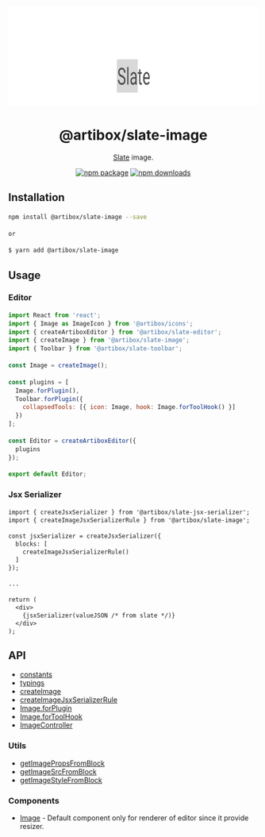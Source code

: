 <div align="center">
  <img
    src="https://raw.githubusercontent.com/ianstormtaylor/slate/master/docs/images/banner.png"
    height="200"
  />
</div>

<h1 align="center">@artibox/slate-image</h1>

<div align="center">

[Slate](https://github.com/ianstormtaylor/slate) image.

[![npm package](https://img.shields.io/npm/v/@artibox/slate-image.svg?maxAge=60)](https://www.npmjs.com/package/@artibox/slate-image)
[![npm downloads](https://img.shields.io/npm/dt/@artibox/slate-image.svg?maxAge=60)](https://www.npmjs.com/package/@artibox/slate-image)

</div>

## Installation

```bash
npm install @artibox/slate-image --save

or

$ yarn add @artibox/slate-image
```

## Usage

### Editor

```js
import React from 'react';
import { Image as ImageIcon } from '@artibox/icons';
import { createArtiboxEditor } from '@artibox/slate-editor';
import { createImage } from '@artibox/slate-image';
import { Toolbar } from '@artibox/slate-toolbar';

const Image = createImage();

const plugins = [
  Image.forPlugin(),
  Toolbar.forPlugin({
    collapsedTools: [{ icon: Image, hook: Image.forToolHook() }]
  })
];

const Editor = createArtiboxEditor({
  plugins
});

export default Editor;
```

### Jsx Serializer

```tsx
import { createJsxSerializer } from '@artibox/slate-jsx-serializer';
import { createImageJsxSerializerRule } from '@artibox/slate-image';

const jsxSerializer = createJsxSerializer({
  blocks: [
    createImageJsxSerializerRule()
  ]
});

...

return (
  <div>
    {jsxSerializer(valueJSON /* from slate */)}
  </div>
);
```

## API

- [constants](./src/constants.ts)
- [typings](./src/typings.ts)
- [createImage](./src/image.ts#L17)
- [createImageJsxSerializerRule](./src/jsx-serializer.ts)
- [Image.forPlugin](./src/image.ts#L26)
- [Image.forToolHook](./src/image.ts#L34)
- [ImageController](./src/controller.ts#L7)

### Utils

- [getImagePropsFromBlock](./src/utils/get-image-props-from-block.ts)
- [getImageSrcFromBlock](./src/utils/get-image-src-from-block.ts)
- [getImageStyleFromBlock](./src/utils/get-image-style-from-block.ts)

### Components

- [Image](./src/components/image/index.tsx) - Default component only for renderer of editor since it provide resizer.
